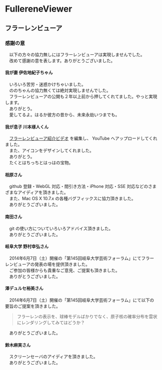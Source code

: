 # FullereneViewer
## フラーレンビューア
### 感謝の意
　以下の方々の協力無しにはフラーレンビューアは実現しませんでした。  
　改めて感謝の意を表します。ありがとうございました。

#### 我が妻 伊佐地紀子ちゃん
　いろいろ苦労・迷惑かけちゃいました。  
　ののちゃんの協力無くては絶対実現しませんでした。  
　フラーレンビューアの公開も２年以上前から押してくれてました。やっと実現します。  
　ありがとう。  
　愛してるよ。はるか彼方の昔から、未来永劫いつまでも。

#### 我が息子 川本琢人くん
　[フラーレンビューア紹介ビデオ](https://www.youtube.com/watch?v=J_qkGaMuqyE) を編集し、 YouTube へアップロードしてくれました。  
　また、アイコンをデザインしてくれました。  
　ありがとう。  
　たくとはちっちとはっはの宝物。

#### 相原さん
　github 登録・WebGL 対応・間引き方法・iPhone 対応・SSE 対応などのさまざまなアイディアを頂きました。  
　また、Mac OS X 10.7.x の各種バグフィックスに協力頂きました。  
　ありがとうございました。

#### 南田さん
　git の使い方についていろいろアドバイス頂きました。  
　ありがとうございました。

#### 岐阜大学 野村幸弘さん
　2014年6月7日（土）開催の「第145回岐阜大学芸術フォーラム」にてフラーレンビューアの発表の場を提供頂きました。  
　ご参加の皆様からも貴重なご意見、ご提案も頂きました。  
　ありがとうございました。

#### 澤デュルセ裕美さん
　2014年6月7日（土）開催の「第145回岐阜大学芸術フォーラム」にて以下の要旨のご提案を頂きました。
> フラーレンの表示を、球棒モデルばかりでなく、原子核の確率分布を雲状にレンダリングしてみてはどうか？

　ありがとうございました。

#### 鈴木麻実さん
　スクリーンセーバのアイディアを頂きました。  
　ありがとうございました。
